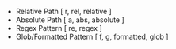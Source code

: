 ﻿---
alias: [ filters/simple ]
---
- Relative Path \[ r, rel, relative \]
- Absolute Path \[ a, abs, absolute \]
- Regex Pattern \[ re, regex \]
- Glob/Formatted Pattern \[ f, g, formatted, glob \]